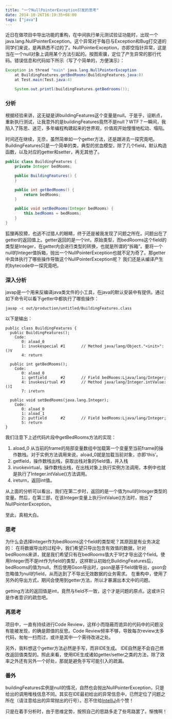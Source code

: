 ```yaml
---
title: "一个NullPointerException引发的思考"
date: 2014-10-26T16:19:35+08:00
tags: ["java"] 
---
```


近日在做项目中导出功能的重构，在中间执行单元测试验证功能时，出现一个java.lang.NullPointerException。这个异常对于每日与Exception和Bug打交道的同学们来说，是再熟悉不过的了。NullPointerException，亦即空指针异常，这是当在一个null对象上调用某个方法引起的。按图索骥，定位了产生异常的那行代码。错误信息和代码如下所示（写了个简单的，方便演示）：

```java
Exception in thread "main" java.lang.NullPointerException
    at BuildingFeatures.getBedRooms(BuildingFeatures.java:8)
    at Test.main(Test.java:4)
```

```java
    System.out.printl(buildingFeatures.getBedrooms());
```

### 分析
根据经验来讲，这无疑是讲buildingFeatures这个变量是null。于是乎，设断点，重新执行测试，让我意外的是buildingFeatures竟然不是null？WTF？一瞬间，我陷入了陈思、迷茫，多年编程构建起来的世界观，价值观开始慢慢地松动、塌陷。


时间还在继续，无奈，虽然简单如一个getter方法，还是跟进去一探究竟吧。BuildingFeatures只是一个简单的类，典型的贫血模型，除了几个field，默认构造函数，以及对应的getter和setter，再无其他了。

```java
public class BuildingFeatures {
    private Integer bedRooms;

    public BuildingFeatures() {
    }

    public int getBedRooms() {
        return bedRooms;
    }

    public void setBedRooms(Integer bedRooms) {
        this.bedRooms = bedRooms;
    }
}
```

狐狸再狡猾，也逃不过猎人的眼睛，终于还是被我发现了问题之所在。问题出在了getter的返回值上。getter返回的是一个int，原始类型，而bedRooms这个field的类型是Integer，在getter内会进行类型的转换，也就是所谓的“拆箱”。要将一个null的Integer值拆箱，抛出一个NullPointerException也就不足为奇了。那getter中具体执行了哪些操作导致这个NullPointerException呢？ 我们还是从编译产生的bytecode中一探究竟吧。

### 深入分析

javap是一个用来反编译java类文件的小工具，在java的默认安装中有提供。通过如下命令可以看下getter中都执行了哪些操作：

```
javap -c out/production/untitled/BuildingFeatures.class
```

以下是输出：

```
public class BuildingFeatures {
  public BuildingFeatures();
    Code:
       0: aload_0
       1: invokespecial #1       // Method java/lang/Object."<init>":()V
       4: return

  public int getBedRooms();
    Code:
       0: aload_0
       1: getfield      #2       // Field bedRooms:Ljava/lang/Integer;
       4: invokevirtual #3       // Method java/lang/Integer.intValue:()I
       7: ireturn

  public void setBedRooms(java.lang.Integer);
    Code:
       0: aload_0
       1: aload_1
       2: putfield      #2       // Field bedRooms:Ljava/lang/Integer;
       5: return
}
```

我们注意下上述代码片段中getBedRooms方法的实现：

1. aload_0 从当前的frame的局部变量数组中加载第一个变量至当前frame的操作数栈。对于实例方法调用来说，aload_0就是加载当前对象，亦即‘this’。
2. getfield，操作数栈出栈，获取出栈对象的field值，并入栈
3. invokevirtual，操作数栈出栈，在出栈对象上执行实例方法调用，本例中也就是执行了Integer.intValue()方法调用。
4. ireturn，返回int值。

从上面的分析可以看出，我们在第二步时，返回的是一个值为null的Integer类型的变量。然后，在第三部，在该Integer变量上执行intValue()方法时，抛出了NullPointerException。

至此，真相大白。

### 思考

为什么会选择Integer作为bedRooms这个field的类型呢？其原因是有业务决定的： 在将数据导出的过程中，我们希望只导出包含有效值的数据，针对bedRooms来讲，就是我们希望只有在bedRooms值大于1时才导出这个field。使用Integer而不是int作为field的类型，这样默认初始化BuildingFeatures后，bedRooms的值为null。然后使用Gson导出时，gson是基于field做导出，gson会忽略值为null的field，从而达到了不导出无效数据的业务需求。 在重构中，使用了另外的导出方式，期间会使用到getter方法，所以才暴漏出本文中的问题。

getting方法的返回值是int，竟然与field不一致，这个才是问题的原点。这或许只是作者意识的疏忽吧。

### 再思考

项目中，一直有持续进行Code Review，这样小而隐蔽而诡异的代码中的问题没有能被发现，的确是颇值的反思。Code Review频率不够，导致每次review太多代码，匆匆一扫而过，或许是其中一个需待改进之处。

另外，我料想这个getter方法必然是手写，而非IDE生成。 IDE自然是不会自己修改返回值类型的。照此来看，使用IDE生成诸如getter/setter之类的方法，除了效率之外还有另外一个好处，那就是避免手写可能引入的疏漏。

### 番外

buildingFeatures实例是null的情况，自然也会抛出NullPointerException，只是给出的调用堆栈信息不同。其实在IDE最初给出的异常信息中，已然定位了问题之所在（请注意给出的异常抛出的行号）。忍不住给[IntelliJ](https://www.jetbrains.com/idea/)点个赞！

只是在着手分析时，由于思维定势，按照自己的思路多走了些弯路罢了。惭愧啊！



